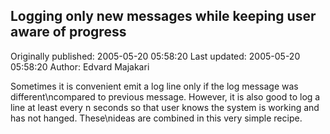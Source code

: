## Logging only new messages while keeping user aware of progress 
Originally published: 2005-05-20 05:58:20 
Last updated: 2005-05-20 05:58:20 
Author: Edvard Majakari 
 
Sometimes it is convenient emit a log line only if the log message was different\ncompared to previous message. However, it is also good to log a line at least every n seconds so that user knows the system is working and has not hanged. These\nideas are combined in this very simple recipe.